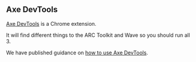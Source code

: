 ## Axe DevTools

[Axe DevTools](https://www.deque.com/axe/) is a Chrome extension.

It will find different things to the ARC Toolkit and Wave so you should run all 3.

We have published guidance on [how to use Axe DevTools](/best-practice/automated-testing-using-browser-plugins/#axe-devtools).